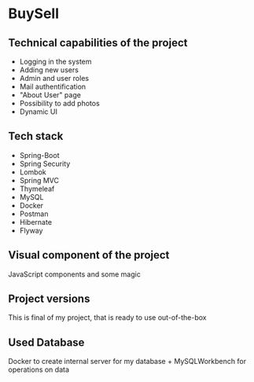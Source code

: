 # BuySell
## Technical capabilities of the project
* Logging in the system 
* Adding new users
* Admin and user roles
* Mail authentification
* "About User" page
* Possibility to add photos 
* Dynamic UI
## Tech stack
* Spring-Boot
* Spring Security
* Lombok
* Spring MVC
* Thymeleaf
* MySQL
* Docker
* Postman
* Hibernate
* Flyway
## Visual component of the project
JavaScript components and some magic
## Project versions
This is final of my project, that is ready to use out-of-the-box
## Used Database
Docker to create internal server for my database + MySQLWorkbench for operations on data 
